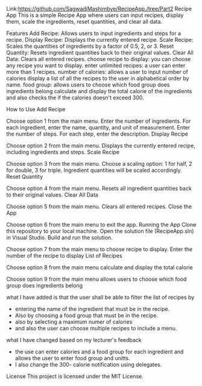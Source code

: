 Link:https://github.com/SagwadiMashimbye/RecipeApp./tree/Part2
Recipe App
This is a simple Recipe App where users can input recipes, display them, scale the ingredients, reset quantities, and clear all data.

Features
Add Recipe: Allows users to input ingredients and steps for a recipe.
Display Recipe: Displays the currently entered recipe.
Scale Recipe: Scales the quantities of ingredients by a factor of 0.5, 2, or 3.
Reset Quantity: Resets ingredient quantities back to their original values.
Clear All Data: Clears all entered recipes.
choose recipe to display: you can choose any recipe you want to display.
enter unlimited recipes: a user can enter more than 1 recipes.
number of calories: allows a user to input number of calories
display a list of all the recipes to the user in alphabetical order by name.
food group: allows users to choose which food group does ingredients belong
calculate and display the total calorie of the ingredients and also checks the if the calories doesn't exceed 300.

How to Use
Add Recipe

Choose option 1 from the main menu.
Enter the number of ingredients.
For each ingredient, enter the name, quantity, and unit of measurement.
Enter the number of steps.
For each step, enter the description.
Display Recipe

Choose option 2 from the main menu.
Displays the currently entered recipe, including ingredients and steps.
Scale Recipe

Choose option 3 from the main menu.
Choose a scaling option: 1 for half, 2 for double, 3 for triple.
Ingredient quantities will be scaled accordingly.
Reset Quantity

Choose option 4 from the main menu.
Resets all ingredient quantities back to their original values.
Clear All Data

Choose option 5 from the main menu.
Clears all entered recipes.
Close the App

Choose option 6 from the main menu to exit the app.
Running the App
Clone this repository to your local machine.
Open the solution file (RecipeApp.sln) in Visual Studio.
Build and run the solution.

Choose option 7 from the main menu to choose recipe to display.
Enter the number of the recipe to display
List of Recipes

Choose option 8 from the main menu
calculate and display the total calorie

Choose option 9 from the main menu
allows users to choose which food group does ingredients belong

what I have added is that the user shall be able to filter the list of recipes by
- entering the name of the ingredient that must be in the recipe.
- Also by choosing a food group that must be in the recipe.
- also by selecting a maximum numer of calories
- and also the user can choose multiple recipes to include a menu.

 what I have changed based on my lecturer's feedback
 - the use can enter calories and a food group for each ingredient and allows the user to enter food group and unitts.
 - I also change the 300- calorie notification using delegates.
   
License
This project is licensed under the MIT License.
